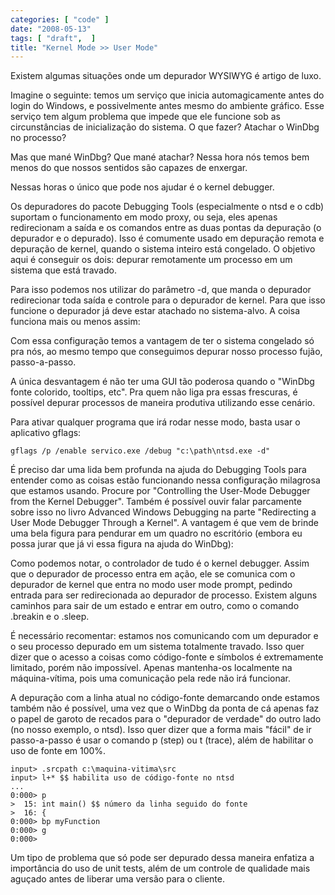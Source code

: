 ```yaml
---
categories: [ "code" ]
date: "2008-05-13"
tags: [ "draft",  ]
title: "Kernel Mode >> User Mode"
---
```

Existem algumas situações onde um depurador WYSIWYG é artigo de luxo.

Imagine o seguinte: temos um serviço que inicia automagicamente antes do login do Windows, e possivelmente antes mesmo do ambiente gráfico. Esse serviço tem algum problema que impede que ele funcione sob as circunstâncias de inicialização do sistema. O que fazer?  Atachar o WinDbg no processo?

Mas que mané WinDbg? Que mané atachar? Nessa hora nós temos bem menos do que nossos sentidos são capazes de enxergar.

Nessas horas o único que pode nos ajudar é o kernel debugger.


Os depuradores do pacote Debugging Tools (especialmente o ntsd e o cdb) suportam o funcionamento em modo proxy, ou seja, eles apenas redirecionam a saída e os comandos entre as duas pontas da depuração (o depurador e o depurado). Isso é comumente usado em depuração remota e depuração de kernel, quando o sistema inteiro está congelado. O objetivo aqui é conseguir os dois: depurar remotamente um processo em um sistema que está travado.

Para isso podemos nos utilizar do parâmetro -d, que manda o depurador redirecionar toda saída e controle para o depurador de kernel. Para que isso funcione o depurador já deve estar atachado no sistema-alvo. A coisa funciona mais ou menos assim:


Com essa configuração temos a vantagem de ter o sistema congelado só pra nós, ao mesmo tempo que conseguimos depurar nosso processo fujão, passo-a-passo.

A única desvantagem é não ter uma GUI tão poderosa quando o "WinDbg fonte colorido, tooltips, etc". Pra quem não liga pra essas frescuras, é possível depurar processos de maneira produtiva utilizando esse cenário.

Para ativar qualquer programa que irá rodar nesse modo, basta usar o aplicativo gflags:

    
    gflags /p /enable servico.exe /debug "c:\path\ntsd.exe -d"


É preciso dar uma lida bem profunda na ajuda do Debugging Tools para entender como as coisas estão funcionando nessa configuração milagrosa que estamos usando. Procure por "Controlling the User-Mode Debugger from the Kernel Debugger". Também é possível ouvir falar parcamente sobre isso no livro Advanced Windows Debugging na parte "Redirecting a User Mode Debugger Through a Kernel". A vantagem é que vem de brinde uma bela figura para pendurar em um quadro no escritório (embora eu possa jurar que já vi essa figura na ajuda do WinDbg):


Como podemos notar, o controlador de tudo é o kernel debugger. Assim que o depurador de processo entra em ação, ele se comunica com o depurador de kernel que entra no modo user mode prompt, pedindo entrada para ser redirecionada ao depurador de processo. Existem alguns caminhos para sair de um estado e entrar em outro, como o comando .breakin e o .sleep.

É necessário recomentar: estamos nos comunicando com um depurador e o seu processo depurado em um sistema totalmente travado. Isso quer dizer que o acesso a coisas como código-fonte e símbolos é extremamente limitado, porém não impossível. Apenas mantenha-os localmente na máquina-vítima, pois uma comunicação pela rede não irá funcionar.

A depuração com a linha atual no código-fonte demarcando onde estamos também não é possível, uma vez que o WinDbg da ponta de cá apenas faz o papel de garoto de recados para o "depurador de verdade" do outro lado (no nosso exemplo, o ntsd). Isso quer dizer que a forma mais "fácil" de ir passo-a-passo é usar o comando p (step) ou t (trace), além de habilitar o uso de fonte em 100%.

    
    input> .srcpath c:\maquina-vitima\src
    input> l+* $$ habilita uso de código-fonte no ntsd
    ...
    0:000> p
    >  15: int main() $$ número da linha seguido do fonte
    >  16: {
    0:000> bp myFunction
    0:000> g
    0:000>

Um tipo de problema que só pode ser depurado dessa maneira enfatiza a importância do uso de unit tests, além de um controle de qualidade mais aguçado antes de liberar uma versão para o cliente.
